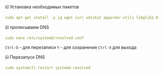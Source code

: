 :ballot_box_with_check: Установка необходимых пакетов
```yaml
sudo apt-get install -y jq wget curl udisks2 apparmor-utils libglib2.0-bin network-manager dbus systemd-journal-remote systemd-resolved bluez
```
:ballot_box_with_check: прописываем DNS
```yaml
sudo nano /etc/systemd/resolved.conf
```
`Ctrl-O` - для перезаписи
`Y` - для сохранения
`Ctrl-X` для выхода

:ballot_box_with_check: Перезапуск DNS    
```yaml
sudo systemctl restart systemd-resolved
```
